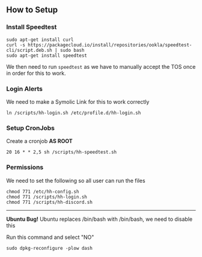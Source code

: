 ## How to Setup

### Install Speedtest
```
sudo apt-get install curl
curl -s https://packagecloud.io/install/repositories/ookla/speedtest-cli/script.deb.sh | sudo bash
sudo apt-get install speedtest
```
We then need to run `speedtest` as we have to manually accept the TOS once in order for this to work.


### Login Alerts
We need to make a Symolic Link for this to work correctly
```
ln /scripts/hh-login.sh /etc/profile.d/hh-login.sh
```

### Setup CronJobs
Create a cronjob **AS ROOT**
```
20 16 * * 2,5 sh /scripts/hh-speedtest.sh
```

### Permissions
We need to set the following so all user can run the files
```
chmod 771 /etc/hh-config.sh
chmod 771 /scripts/hh-login.sh
chmod 771 /scripts/hh-discord.sh
```


---
**Ubuntu Bug!**
Ubuntu replaces /bin/bash with /bin/bash, we need to disable this 

Run this command and select "NO"
```
sudo dpkg-reconfigure -plow dash
```
